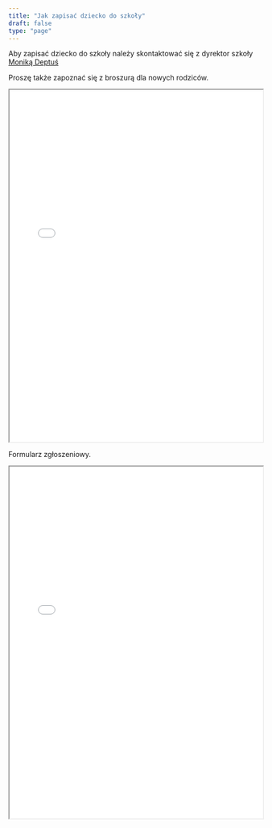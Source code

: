 ```yaml
---
title: "Jak zapisać dziecko do szkoły"
draft: false
type: "page"
---
```


Aby zapisać dziecko do szkoły należy skontaktować się z dyrektor szkoły [Moniką Deptuś](/contact)

Proszę także zapoznać się z broszurą dla nowych rodziców.
<iframe src="/pdf/dla_nowych.pdf" width="100%" height="700px">
    Twój przeglądarka nie obsługuje wyświetlania plików PDF.
    Możesz pobrać go [tutaj](pdf/dlanowych.pdf).
</iframe>

Formularz zgłoszeniowy.
<iframe src="/pdf/formularz.pdf" width="100%" height="700px">
    Twój przeglądarka nie obsługuje wyświetlania plików PDF.
    Możesz pobrać go [tutaj](pdf/formularz.pdf).
</iframe>